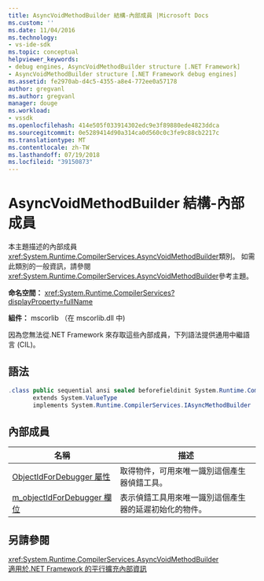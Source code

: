 ```yaml
---
title: AsyncVoidMethodBuilder 結構-內部成員 |Microsoft Docs
ms.custom: ''
ms.date: 11/04/2016
ms.technology:
- vs-ide-sdk
ms.topic: conceptual
helpviewer_keywords:
- debug engines, AsyncVoidMethodBuilder structure [.NET Framework]
- AsyncVoidMethodBuilder structure [.NET Framework debug engines]
ms.assetid: fe2970ab-d4c5-4355-a8e4-772ee0a57178
author: gregvanl
ms.author: gregvanl
manager: douge
ms.workload:
- vssdk
ms.openlocfilehash: 414e505f033914302edc9e3f89880ede4823ddca
ms.sourcegitcommit: 0e5289414d90a314ca0d560c0c3fe9c88cb2217c
ms.translationtype: MT
ms.contentlocale: zh-TW
ms.lasthandoff: 07/19/2018
ms.locfileid: "39150873"
---
```

# <a name="asyncvoidmethodbuilder-structure---internal-members"></a>AsyncVoidMethodBuilder 結構-內部成員
本主題描述的內部成員<xref:System.Runtime.CompilerServices.AsyncVoidMethodBuilder>類別。 如需此類別的一般資訊，請參閱<xref:System.Runtime.CompilerServices.AsyncVoidMethodBuilder>參考主題。  
  
 **命名空間：** <xref:System.Runtime.CompilerServices?displayProperty=fullName>  
  
 **組件：** mscorlib （在 mscorlib.dll 中)  
  
 因為您無法從.NET Framework 來存取這些內部成員，下列語法提供通用中繼語言 (CIL)。  
  
## <a name="syntax"></a>語法  
  
```csharp  
.class public sequential ansi sealed beforefieldinit System.Runtime.CompilerServices.AsyncVoidMethodBuilder  
       extends System.ValueType  
       implements System.Runtime.CompilerServices.IAsyncMethodBuilder  
```  
  
## <a name="internal-members"></a>內部成員  
  
|名稱|描述|  
|----------|-----------------|  
|[ObjectIdForDebugger 屬性](../../extensibility/debugger/asyncvoidmethodbuilder-objectidfordebugger-property.md)|取得物件，可用來唯一識別這個產生器偵錯工具。|  
|[m_objectIdForDebugger 欄位](../../extensibility/debugger/asyncvoidmethodbuilder-m-objectidfordebugger-field.md)|表示偵錯工具用來唯一識別這個產生器的延遲初始化的物件。|  
  
## <a name="see-also"></a>另請參閱  
 <xref:System.Runtime.CompilerServices.AsyncVoidMethodBuilder>   
 [適用於.NET Framework 的平行擴充內部資訊](../../extensibility/debugger/parallel-extension-internals-for-the-dotnet-framework.md)